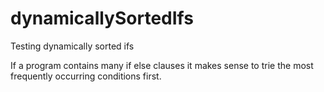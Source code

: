 # dynamicallySortedIfs
Testing dynamically sorted ifs

If a program contains many if else clauses it makes sense to trie the most frequently occurring conditions first. 

